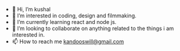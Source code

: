 - 👋 Hi, I’m kushal
- 👀 I’m interested in coding, design and filmmaking.
- 🌱 I’m currently learning react and node js.
- 💞️ I’m looking to collaborate on anything related to the things i am interested in.
- 📫 How to reach me kandooswill@gmail.com

<!---
\
--->
